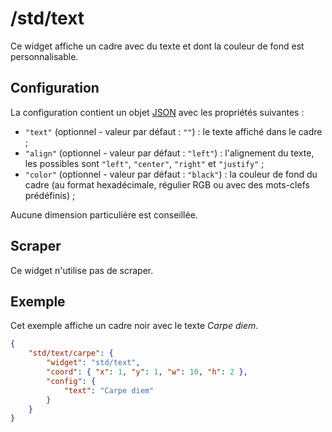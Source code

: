 # /std/text

Ce widget affiche un cadre avec du texte et dont la couleur de fond est
personnalisable.

## Configuration

La configuration contient un objet
[JSON](http://www.json.org "JavaScript Object Notation") avec les propriétés
suivantes :

- `"text"` (optionnel - valeur par défaut : `""`) : le texte affiché dans le
  cadre ;
- `"align"` (optionnel - valeur par défaut : `"left"`) : l'alignement du texte,
  les possibles sont `"left"`, `"center"`, `"right"` et `"justify"` ;
- `"color"` (optionnel - valeur par défaut : `"black"`) : la couleur de fond du
  cadre (au format hexadécimale, régulier RGB ou avec des mots-clefs
  prédéfinis) ;

Aucune dimension particulière est conseillée.

## Scraper

Ce widget n'utilise pas de scraper.

## Exemple

Cet exemple affiche un cadre noir avec le texte *Carpe diem*.

```JSON
{
    "std/text/carpe": {
        "widget": "std/text",
        "coord": { "x": 1, "y": 1, "w": 10, "h": 2 },
        "config": {
            "text": "Carpe diem"
        }
    }
}
```
